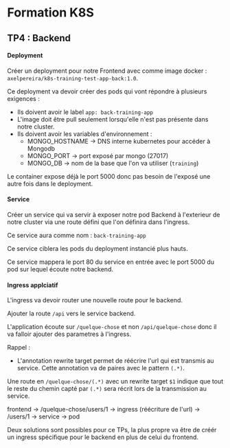 # Formation K8S

## TP4 : Backend

#### Deployment 

Créer un deployment pour notre Frontend avec comme image docker : `axelpereira/k8s-training-test-app-back:1.0`.

Ce deployment va devoir créer des pods qui vont répondre à plusieurs exigences :
- Ils doivent avoir le label `app: back-training-app`
- L'image doit être pull seulement lorsqu'elle n'est pas présente dans notre cluster.
- Ils doivent avoir les variables d'environnement :
    * MONGO_HOSTNAME -> DNS interne kubernetes pour accéder à Mongodb
    * MONGO_PORT -> port exposé par mongo (27017)
    * MONGO_DB -> nom de la base que l'on va utiliser (`training`)

Le container expose déjà le port 5000 donc pas besoin de l'exposé une autre fois dans le deployment.

#### Service

Créer un service qui va servir à exposer notre pod Backend à l'exterieur de notre cluster via une route défini que l'on définira dans l'ingress. 

Ce service aura comme nom : `back-training-app`

Ce service ciblera les pods du deployment instancié plus hauts.

Ce service mappera le port 80 du service en entrée avec le port 5000 du pod sur lequel écoute notre backend.

#### Ingress applciatif

L'ingress va devoir router une nouvelle route pour le backend.

Ajouter la route `/api` vers le service backend.

L'application écoute sur `/quelque-chose` et non `/api/quelque-chose`
donc il va falloir ajouter des parametres à l'ingress.

Rappel :
* L'annotation rewrite target permet de réécrire l'url qui est transmis au service. Cette annotation va de paires avec le pattern `(.*)`. 

Une route en `/quelque-chose/(.*)` avec un rewrite target `$1` indique que tout le reste du chemin capté par `(.*)` sera récrit lors de la transmission au service.

frontend -> /quelque-chose/users/1 -> ingress (réécriture de l'url) -> /users/1 -> service -> pod

Deux solutions sont possibles pour ce TPs, la plus propre va être de créér un ingress spécifique pour le backend en plus de celui du frontend.
